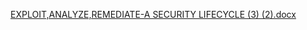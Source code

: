 [EXPLOIT,ANALYZE,REMEDIATE-A  SECURITY LIFECYCLE (3) (2).docx](https://github.com/user-attachments/files/20369658/EXPLOIT.ANALYZE.REMEDIATE-A.SECURITY.LIFECYCLE.3.2.docx)
